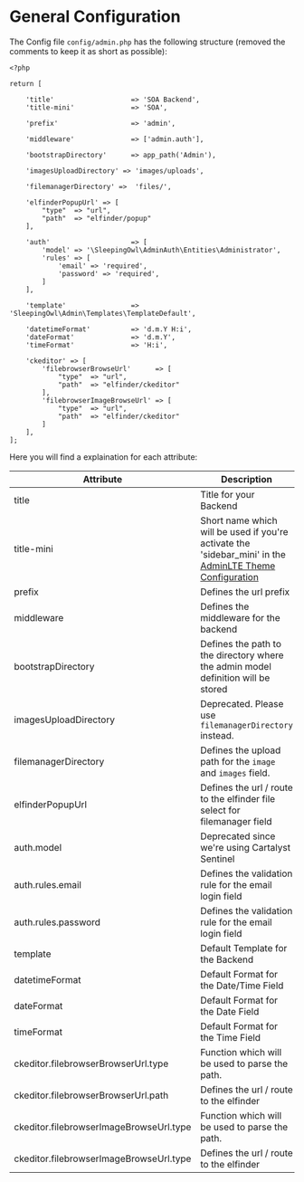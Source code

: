 # General Configuration

The Config file `config/admin.php` has the following structure (removed the comments to keep it as short as possible):

	<?php

	return [

		'title'                   => 'SOA Backend',
		'title-mini'              => 'SOA',

		'prefix'                  => 'admin',

		'middleware'              => ['admin.auth'],

		'bootstrapDirectory'      => app_path('Admin'),

		'imagesUploadDirectory' => 'images/uploads',

		'filemanagerDirectory' =>  'files/',

		'elfinderPopupUrl' => [
			"type" 	=> "url",
			"path"	=> "elfinder/popup" 
		],

		'auth'                    => [
			'model' => '\SleepingOwl\AdminAuth\Entities\Administrator',
			'rules' => [
				'email' => 'required',
				'password' => 'required',
			]
		],

		'template'                => 'SleepingOwl\Admin\Templates\TemplateDefault',

		'datetimeFormat'          => 'd.m.Y H:i',
		'dateFormat'              => 'd.m.Y',
		'timeFormat'              => 'H:i',

		'ckeditor' => [
			'filebrowserBrowseUrl' 		=> [
				"type" 	=> "url",
				"path"	=> "elfinder/ckeditor" 
			],
			'filebrowserImageBrowseUrl' => [
				"type" 	=> "url",
				"path"	=> "elfinder/ckeditor" 
			]
		],
	];


Here you will find a explaination for each attribute:

| Attribute        							| Description													 							|
| ----------------------------------------- | ----------------------------------------------------------------------------------------- |
| title      								| Title for your Backend  																	|
| title-mini       							| Short name which will be used if you're activate the 'sidebar_mini' in the [AdminLTE Theme Configuration](/{{version}}/configuration/adminlte) |
| prefix  									| Defines the url prefix   																	|
| middleware  								| Defines the middleware for the backend 													|
| bootstrapDirectory  						| Defines the path to the directory where the admin model definition will be stored  		|
| imagesUploadDirectory  					| Deprecated. Please use `filemanagerDirectory` instead.  									|
| filemanagerDirectory  					| Defines the upload path for the `image` and `images` field.   							|
| elfinderPopupUrl							| Defines the url / route to the elfinder file select for filemanager field                 |
| auth.model  								| Deprecated since we're using Cartalyst Sentinel  											|
| auth.rules.email   						| Defines the validation rule for the email login field 									|
| auth.rules.password  						| Defines the validation rule for the email login field 									|
| template  								| Default Template for the Backend  														|
| datetimeFormat  							| Default Format for the Date/Time Field  													|
| dateFormat  								| Default Format for the Date Field  														|
| timeFormat   								| Default Format for the Time Field  														|
| ckeditor.filebrowserBrowserUrl.type  		| Function which will be used to parse the path.  											|
| ckeditor.filebrowserBrowserUrl.path  		| Defines the url / route to the elfinder   												|
| ckeditor.filebrowserImageBrowseUrl.type  	| Function which will be used to parse the path.  											|
| ckeditor.filebrowserImageBrowseUrl.type  	| Defines the url / route to the elfinder   												|
